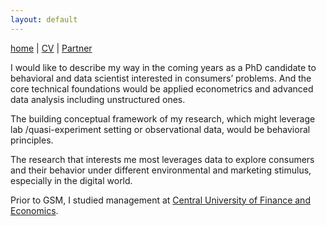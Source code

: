 ```yaml
---
layout: default
---
```



[home](./) | [CV](./assets/files/CV.pdf) | [Partner](https://yusiyi.com)

I would like to describe my way in the coming years as a PhD candidate to behavioral and data scientist interested in consumers’ problems. And the core technical foundations would be applied econometrics and advanced data analysis including unstructured ones. 

The building conceptual framework of my research, which might leverage lab /quasi-experiment setting or observational data, would be behavioral principles.

The research that interests me most leverages data to explore consumers and their behavior under different environmental and marketing stimulus, especially in the digital world. 

Prior to GSM, I studied management at [Central University of Finance and Economics](http://bs.cufe.edu.cn/index.htm).
